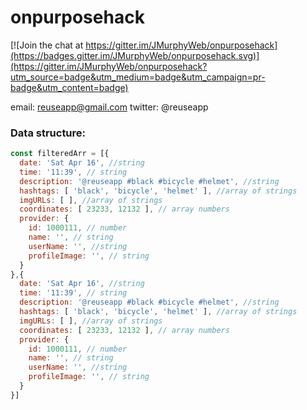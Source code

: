 # onpurposehack

[![Join the chat at https://gitter.im/JMurphyWeb/onpurposehack](https://badges.gitter.im/JMurphyWeb/onpurposehack.svg)](https://gitter.im/JMurphyWeb/onpurposehack?utm_source=badge&utm_medium=badge&utm_campaign=pr-badge&utm_content=badge)


email: reuseapp@gmail.com
twitter: @reuseapp

### Data structure:
```js
const filteredArr = [{
  date: 'Sat Apr 16', //string
  time: '11:39', // string
  description: '@reuseapp #black #bicycle #helmet', //string
  hashtags: [ 'black', 'bicycle', 'helmet' ], //array of strings
  imgURLs: [ ], //array of strings
  coordinates: [ 23233, 12132 ], // array numbers
  provider: {
    id: 1000111, // number
    name: '', // string
    userName: '', //string
    profileImage: '', // string
  }
},{
  date: 'Sat Apr 16', //string
  time: '11:39', // string
  description: '@reuseapp #black #bicycle #helmet', //string
  hashtags: [ 'black', 'bicycle', 'helmet' ], //array of strings
  imgURLs: [ ], //array of strings
  coordinates: [ 23233, 12132 ], // array numbers
  provider: {
    id: 1000111, // number
    name: '', // string
    userName: '', //string
    profileImage: '', // string
  }
}]
```
